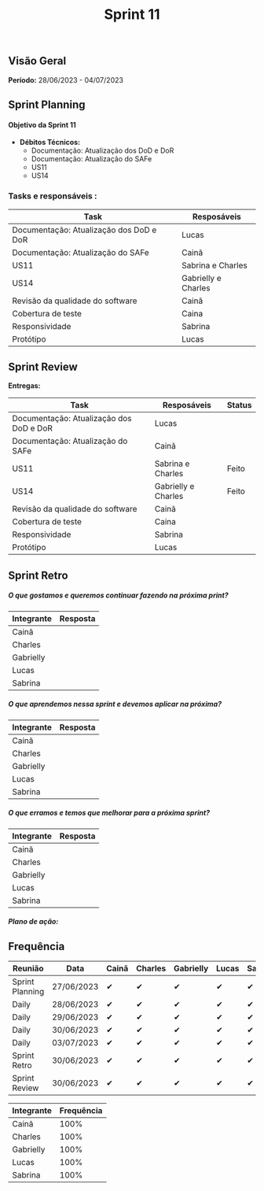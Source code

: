 <h1 align="center"><b>Sprint 11</b></h1>

<br>

## Visão Geral

**Período:** 28/06/2023 - 04/07/2023 <br>


## Sprint Planning

#### Objetivo da Sprint 11
- **Débitos Técnicos:** 
    - Documentação: Atualização dos DoD e DoR
    - Documentação: Atualização do SAFe
    - US11
    - US14

### Tasks e responsáveis :

|             **Task**                 |    **Resposáveis**    | 
|--------------------------------------|-----------------------|
| Documentação: Atualização dos DoD e DoR | Lucas                 |
| Documentação: Atualização do SAFe       | Cainã                 |
| US11                                    | Sabrina e Charles     | 
| US14                                    | Gabrielly e Charles   | 
| Revisão da qualidade do software        | Cainã                 |
| Cobertura de teste                      | Caina                 | 
| Responsividade                          | Sabrina               |  
| Protótipo                               | Lucas                 | 

## Sprint Review

**Entregas:**

|                **Task**                 |    **Resposáveis**    |     **Status**   |
|-----------------------------------------|-----------------------| ---------------- |
| Documentação: Atualização dos DoD e DoR | Lucas                 |
| Documentação: Atualização do SAFe       | Cainã                 |
| US11                                    | Sabrina e Charles     | Feito            |
| US14                                    | Gabrielly e Charles   | Feito            |
| Revisão da qualidade do software        | Cainã                 |
| Cobertura de teste                      | Caina                 | 
| Responsividade                          | Sabrina               |  
| Protótipo                               | Lucas                 | 


## Sprint Retro

##### O que gostamos e queremos continuar fazendo na próxima print?
|**Integrante**|**Resposta**|
|--------------|------------|
| Cainã        | | 
| Charles      |       |
| Gabrielly    |   |
| Lucas        |       |
| Sabrina      |        |

##### O que aprendemos nessa sprint e devemos aplicar na próxima?
|**Integrante**|**Resposta**|
|--------------|------------|
| Cainã        |  |
| Charles      |       |
| Gabrielly    |       |
| Lucas        |       |
| Sabrina      |     |

##### O que erramos e temos que melhorar para a próxima sprint?
|**Integrante**|**Resposta**|
|--------------|------------|
| Cainã        |  | 
| Charles      |   |
| Gabrielly    |       |
| Lucas        |           |
| Sabrina      |   |


##### **Plano de ação:**


## Frequência

|  **Reunião**   |    **Data**    |**Cainã**| **Charles** | **Gabrielly** | **Lucas** | **Sabrina** |
|----------------|----------------| ------- |-------------|---------------|-----------|-------------|
|Sprint Planning |  27/06/2023    |   ✔     |     ✔      |      ✔     |     ✔     |     ✔      |
| Daily          |  28/06/2023    |   ✔     |     ✔      |      ✔     |     ✔     |     ✔      |
| Daily          |  29/06/2023    |   ✔     |     ✔      |      ✔     |     ✔     |     ✔      |
| Daily          |  30/06/2023    |   ✔     |     ✔      |      ✔     |     ✔     |     ✔      |
| Daily          |  03/07/2023    |   ✔     |     ✔      |      ✔     |     ✔     |     ✔      |
| Sprint Retro   |  30/06/2023    |   ✔     |     ✔      |      ✔     |     ✔     |     ✔      |
| Sprint Review  |  30/06/2023    |   ✔     |     ✔      |      ✔     |     ✔     |     ✔      |

|**Integrante**|**Frequência**|
|--------------|--------------|
| Cainã        |    100%      |
| Charles      |    100%      |
| Gabrielly    |    100%      |
| Lucas        |    100%      |
| Sabrina      |    100%      |
